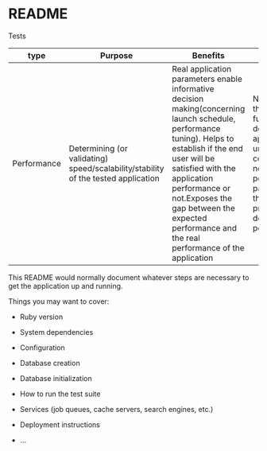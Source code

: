 # README

Tests

type | Purpose | Benefits | Gotchas
--- | --- | ---      | ---
Performance | Determining (or validating) speed/scalability/stability of the tested application | Real application parameters enable informative decision making(concerning launch schedule, performance tuning). Helps to establish if the end user will be satisfied with the application performance or not.Exposes the gap between the expected performance and the real performance of the application | Not suitable for the detection of functional defects appearing only under load conditions.Does not identify performance parameters of the system properly if designed poorly.
 

This README would normally document whatever steps are necessary to get the
application up and running.

Things you may want to cover:

* Ruby version

* System dependencies

* Configuration

* Database creation

* Database initialization

* How to run the test suite

* Services (job queues, cache servers, search engines, etc.)

* Deployment instructions

* ...
